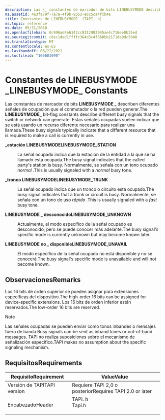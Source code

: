 ```yaml
---
description: Las \_ constantes de marcador de bits LINEBUSYMODE describen diferentes señales de ocupación que el conmutador o la red pueden generar. Estas señales ocupadas suelen indicar que se está usando un recurso diferente necesario para realizar una llamada.
ms.assetid: 4a3fa79f-7a7a-4f9b-9353-e6c5ca4fcb4e
title: Constantes de LINEBUSYMODE_ (TAPI. h)
ms.topic: reference
ms.date: 05/31/2018
ms.openlocfilehash: 0c996ad4e6142cc8312983945ae4c716ee0b35ed
ms.sourcegitcommit: c8ec1ded1ffffc364d3c4f560bb2171da0dc5040
ms.translationtype: MT
ms.contentlocale: es-ES
ms.lasthandoff: 03/22/2021
ms.locfileid: "105681090"
---
```

# <a name="linebusymode_-constants"></a><span data-ttu-id="bd3de-104">Constantes de LINEBUSYMODE \_</span><span class="sxs-lookup"><span data-stu-id="bd3de-104">LINEBUSYMODE\_ Constants</span></span>

<span data-ttu-id="bd3de-105">Las constantes de marcador de bits **LINEBUSYMODE \_** describen diferentes señales de ocupación que el conmutador o la red pueden generar.</span><span class="sxs-lookup"><span data-stu-id="bd3de-105">The **LINEBUSYMODE\_** bit-flag constants describe different busy signals that the switch or network can generate.</span></span> <span data-ttu-id="bd3de-106">Estas señales ocupadas suelen indicar que se está usando un recurso diferente necesario para realizar una llamada.</span><span class="sxs-lookup"><span data-stu-id="bd3de-106">These busy signals typically indicate that a different resource that is required to make a call is currently in use.</span></span>

<dl> <dt>

<span data-ttu-id="bd3de-107"><span id="LINEBUSYMODE_STATION"></span><span id="linebusymode_station"></span>**\_estación LINEBUSYMODE**</span><span class="sxs-lookup"><span data-stu-id="bd3de-107"><span id="LINEBUSYMODE_STATION"></span><span id="linebusymode_station"></span>**LINEBUSYMODE\_STATION**</span></span>
</dt> <dd> <dl> <dt>



<span data-ttu-id="bd3de-108">La señal ocupado indica que la estación de la entidad a la que se ha llamado está ocupada.</span><span class="sxs-lookup"><span data-stu-id="bd3de-108">The busy signal indicates that the called party's station is busy.</span></span> <span data-ttu-id="bd3de-109">Normalmente, se señala con un tono ocupado *normal* .</span><span class="sxs-lookup"><span data-stu-id="bd3de-109">This is usually signaled with a *normal* busy tone.</span></span>


</dt> </dl> </dd> <dt>

<span data-ttu-id="bd3de-110"><span id="LINEBUSYMODE_TRUNK"></span><span id="linebusymode_trunk"></span>**\_tronco LINEBUSYMODE**</span><span class="sxs-lookup"><span data-stu-id="bd3de-110"><span id="LINEBUSYMODE_TRUNK"></span><span id="linebusymode_trunk"></span>**LINEBUSYMODE\_TRUNK**</span></span>
</dt> <dd> <dl> <dt>



<span data-ttu-id="bd3de-111">La señal ocupado indica que un tronco o circuito está ocupado.</span><span class="sxs-lookup"><span data-stu-id="bd3de-111">The busy signal indicates that a trunk or circuit is busy.</span></span> <span data-ttu-id="bd3de-112">Normalmente, se señala con un tono de uso *rápido* .</span><span class="sxs-lookup"><span data-stu-id="bd3de-112">This is usually signaled with a *fast* busy tone.</span></span>


</dt> </dl> </dd> <dt>

<span data-ttu-id="bd3de-113"><span id="LINEBUSYMODE_UNKNOWN"></span><span id="linebusymode_unknown"></span>**LINEBUSYMODE \_ desconocido**</span><span class="sxs-lookup"><span data-stu-id="bd3de-113"><span id="LINEBUSYMODE_UNKNOWN"></span><span id="linebusymode_unknown"></span>**LINEBUSYMODE\_UNKNOWN**</span></span>
</dt> <dd> <dl> <dt>



<span data-ttu-id="bd3de-114">Actualmente, el modo específico de la señal ocupado es desconocido, pero se puede conocer más adelante.</span><span class="sxs-lookup"><span data-stu-id="bd3de-114">The busy signal's specific mode is currently unknown but may become known later.</span></span>


</dt> </dl> </dd> <dt>

<span data-ttu-id="bd3de-115"><span id="LINEBUSYMODE_UNAVAIL"></span><span id="linebusymode_unavail"></span>**LINEBUSYMODE no \_ disponible**</span><span class="sxs-lookup"><span data-stu-id="bd3de-115"><span id="LINEBUSYMODE_UNAVAIL"></span><span id="linebusymode_unavail"></span>**LINEBUSYMODE\_UNAVAIL**</span></span>
</dt> <dd> <dl> <dt>



<span data-ttu-id="bd3de-116">El modo específico de la señal ocupado no está disponible y no se conocerá.</span><span class="sxs-lookup"><span data-stu-id="bd3de-116">The busy signal's specific mode is unavailable and will not become known.</span></span>


</dt> </dl> </dd> </dl>

## <a name="remarks"></a><span data-ttu-id="bd3de-117">Observaciones</span><span class="sxs-lookup"><span data-stu-id="bd3de-117">Remarks</span></span>

<span data-ttu-id="bd3de-118">Los 16 bits de orden superior se pueden asignar para extensiones específicas del dispositivo.</span><span class="sxs-lookup"><span data-stu-id="bd3de-118">The high-order 16 bits can be assigned for device-specific extensions.</span></span> <span data-ttu-id="bd3de-119">Los 16 bits de orden inferior están reservados.</span><span class="sxs-lookup"><span data-stu-id="bd3de-119">The low-order 16 bits are reserved.</span></span>

> [!Note]  
> <span data-ttu-id="bd3de-120">Las señales ocupadas se pueden enviar como tonos inbandes o mensajes fuera de banda.</span><span class="sxs-lookup"><span data-stu-id="bd3de-120">Busy signals can be sent as inband tones or out-of-band messages.</span></span> <span data-ttu-id="bd3de-121">TAPI no realiza suposiciones sobre el mecanismo de señalización específico.</span><span class="sxs-lookup"><span data-stu-id="bd3de-121">TAPI makes no assumption about the specific signaling mechanism.</span></span>

 

## <a name="requirements"></a><span data-ttu-id="bd3de-122">Requisitos</span><span class="sxs-lookup"><span data-stu-id="bd3de-122">Requirements</span></span>



| <span data-ttu-id="bd3de-123">Requisito</span><span class="sxs-lookup"><span data-stu-id="bd3de-123">Requirement</span></span> | <span data-ttu-id="bd3de-124">Value</span><span class="sxs-lookup"><span data-stu-id="bd3de-124">Value</span></span> |
|-------------------------|-----------------------------------------------------------------------------------|
| <span data-ttu-id="bd3de-125">Versión de TAPI</span><span class="sxs-lookup"><span data-stu-id="bd3de-125">TAPI version</span></span><br/> | <span data-ttu-id="bd3de-126">Requiere TAPI 2,0 o posterior</span><span class="sxs-lookup"><span data-stu-id="bd3de-126">Requires TAPI 2.0 or later</span></span><br/>                                             |
| <span data-ttu-id="bd3de-127">Encabezado</span><span class="sxs-lookup"><span data-stu-id="bd3de-127">Header</span></span><br/>       | <dl> <span data-ttu-id="bd3de-128"><dt>TAPI. h</dt></span><span class="sxs-lookup"><span data-stu-id="bd3de-128"><dt>Tapi.h</dt></span></span> </dl> |



 

 




